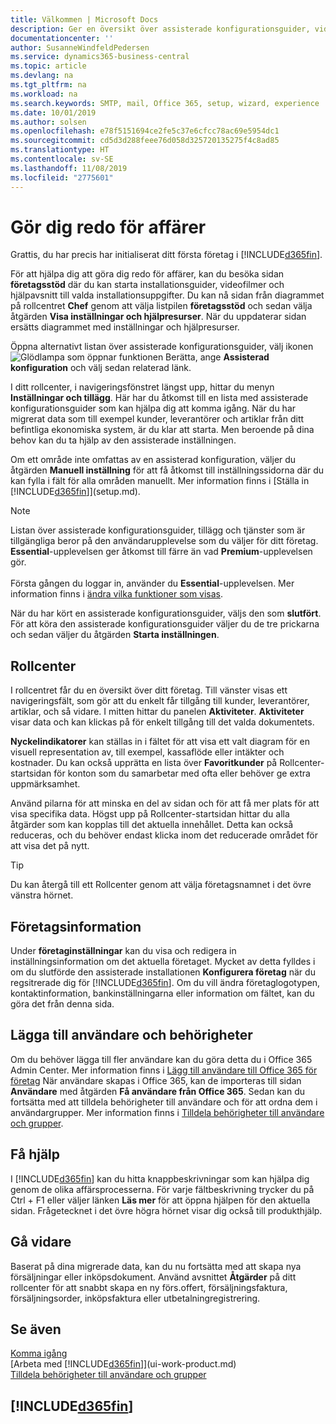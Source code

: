 ```yaml
---
title: Välkommen | Microsoft Docs
description: Ger en översikt över assisterade konfigurationsguider, videor, hjälpavsnitt och sidor du kan använda för att bli redo att göra affärer i Business Central.
documentationcenter: ''
author: SusanneWindfeldPedersen
ms.service: dynamics365-business-central
ms.topic: article
ms.devlang: na
ms.tgt_pltfrm: na
ms.workload: na
ms.search.keywords: SMTP, mail, Office 365, setup, wizard, experience
ms.date: 10/01/2019
ms.author: solsen
ms.openlocfilehash: e78f5151694ce2fe5c37e6cfcc78ac69e5954dc1
ms.sourcegitcommit: cd5d3d288feee76d058d325720135275f4c8ad85
ms.translationtype: HT
ms.contentlocale: sv-SE
ms.lasthandoff: 11/08/2019
ms.locfileid: "2775601"
---
```

# <a name="getting-ready-for-doing-business"></a>Gör dig redo för affärer
Grattis, du har precis har initialiserat ditt första företag i [!INCLUDE[d365fin](includes/d365fin_md.md)].

För att hjälpa dig att göra dig redo för affärer, kan du besöka sidan **företagsstöd** där du kan starta installationsguider, videofilmer och hjälpavsnitt till valda installationsuppgifter. Du kan nå sidan från diagrammet på rollcentret **Chef** genom att välja listpilen **företagsstöd** och sedan välja åtgärden **Visa inställningar och hjälpresurser**. När du uppdaterar sidan ersätts diagrammet med inställningar och hjälpresurser.

Öppna alternativt listan över assisterade konfigurationsguider, välj ikonen ![Glödlampa som öppnar funktionen Berätta](media/ui-search/search_small.png "Berätta vad du vill göra"), ange **Assisterad konfiguration** och välj sedan relaterad länk.

I ditt rollcenter, i navigeringsfönstret längst upp, hittar du menyn **Inställningar och tillägg**. Här har du åtkomst till en lista med assisterade konfigurationsguider som kan hjälpa dig att komma igång. När du har migrerat data som till exempel kunder, leverantörer och artiklar från ditt befintliga ekonomiska system, är du klar att starta. Men beroende på dina behov kan du ta hjälp av den assisterade inställningen.

Om ett område inte omfattas av en assisterad konfiguration, väljer du åtgärden **Manuell inställning** för att få åtkomst till inställningssidorna där du kan fylla i fält för alla områden manuellt. Mer information finns i [Ställa in [!INCLUDE[d365fin](includes/d365fin_md.md)]](setup.md).

> [!NOTE]  
> Listan över assisterade konfigurationsguider, tillägg och tjänster som är tillgängliga beror på den användarupplevelse som du väljer för ditt företag. **Essential**-upplevelsen ger åtkomst till färre än vad **Premium**-upplevelsen gör.<br /><br />
> Första gången du loggar in, använder du **Essential**-upplevelsen. Mer information finns i [ändra vilka funktioner som visas](ui-experiences.md).

När du har kört en assisterade konfigurationsguider, väljs den som **slutfört**. För att köra den assisterade konfigurationsguider väljer du de tre prickarna och sedan väljer du åtgärden **Starta inställningen**.

## <a name="role-center"></a>Rollcenter
I rollcentret får du en översikt över ditt företag. Till vänster visas ett navigeringsfält, som gör att du enkelt får tillgång till kunder, leverantörer, artiklar, och så vidare. I mitten hittar du panelen **Aktiviteter**. **Aktiviteter** visar data och kan klickas på för enkelt tillgång till det valda dokumentets.

**Nyckelindikatorer** kan ställas in i fältet för att visa ett valt diagram för en visuell representation av, till exempel, kassaflöde eller intäkter och kostnader. Du kan också upprätta en lista över **Favoritkunder** på Rollcenter-startsidan för konton som du samarbetar med ofta eller behöver ge extra uppmärksamhet.

Använd pilarna för att minska en del av sidan och för att få mer plats för att visa specifika data. Högst upp på Rollcenter-startsidan hittar du alla åtgärder som kan kopplas till det aktuella innehållet. Detta kan också reduceras, och du behöver endast klicka inom det reducerade området för att visa det på nytt.

> [!TIP]  
> Du kan återgå till ett Rollcenter genom att välja företagsnamnet i det övre vänstra hörnet.

## <a name="company-information"></a>Företagsinformation
Under **företaginställningar** kan du visa och redigera in inställningsinformation om det aktuella företaget. Mycket av detta fylldes i om du slutförde den assisterade installationen **Konfigurera företag** när du regsitrerade dig för [!INCLUDE[d365fin](includes/d365fin_md.md)]. Om du vill ändra företaglogotypen, kontaktinformation, bankinställningarna eller information om fältet, kan du göra det från denna sida.    

## <a name="adding-users-and-permissions"></a>Lägga till användare och behörigheter
Om du behöver lägga till fler användare kan du göra detta du i Office 365 Admin Center. Mer information finns i [Lägg till användare till Office 365 för företag](https://support.office.com/en-us/article/Add-users-to-Office-365-for-business-435ccec3-09dd-4587-9ebd-2f3cad6bc2bc) När användare skapas i Office 365, kan de importeras till sidan **Användare** med åtgärden **Få användare från Office 365**. Sedan kan du fortsätta med att tilldela behörigheter till användare och för att ordna dem i användargrupper. Mer information finns i [Tilldela behörigheter till användare och grupper](ui-define-granular-permissions.md).  

## <a name="getting-help"></a>Få hjälp
I [!INCLUDE[d365fin](includes/d365fin_md.md)] kan du hitta knappbeskrivningar som kan hjälpa dig genom de olika affärsprocesserna. För varje fältbeskrivning trycker du på Ctrl + F1 eller väljer länken **Läs mer** för att öppna hjälpen för den aktuella sidan. Frågetecknet i det övre högra hörnet visar dig också till produkthjälp.

## <a name="next-steps"></a>Gå vidare
Baserat på dina migrerade data, kan du nu fortsätta med att skapa nya försäljningar eller inköpsdokument. Använd avsnittet **Åtgärder** på ditt rollcenter för att snabbt skapa en ny förs.offert, försäljningsfaktura, försäljningsorder, inköpsfaktura eller utbetalningregistrering.

## <a name="see-also"></a>Se även
[Komma igång](product-get-started.md)  
[Arbeta med [!INCLUDE[d365fin](includes/d365fin_md.md)]](ui-work-product.md)  
[Tilldela behörigheter till användare och grupper](ui-define-granular-permissions.md)

## [!INCLUDE[d365fin](includes/free_trial_md.md)]  
